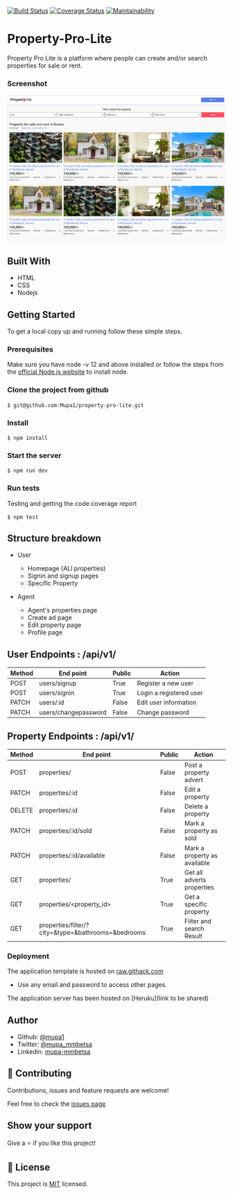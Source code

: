 [![Build Status](https://travis-ci.org/Mupa1/propertypro-lite.svg?branch=develop)](https://travis-ci.org/Mupa1/propertypro-lite)
[![Coverage Status](https://coveralls.io/repos/github/Mupa1/propertypro-lite/badge.svg?branch=develop)](https://coveralls.io/github/Mupa1/propertypro-lite?branch=develop)
[![Maintainability](https://api.codeclimate.com/v1/badges/86f64172acfd2044d5c4/maintainability)](https://codeclimate.com/github/Mupa1/propertypro-lite/maintainability)

# Property-Pro-Lite
Property Pro Lite is a platform where people can create and/or search properties for sale or rent.

### Screenshot

![screenshot](./UI/assets/screenshots/landing-ui-screenshot.png)

## Built With

- HTML
- CSS
- Nodejs

## Getting Started

To get a local copy up and running follow these simple steps.

### Prerequisites
Make sure you have node -v 12 and above installed or follow the steps from the [official Node.js website](http://nodejs.org/) to install node.

### Clone the project from github

```
$ git@github.com:Mupa1/property-pro-lite.git
```

### Install

```
$ npm install
```

### Start the server

```
$ npm run dev
```

### Run tests

Testing and getting the code coverage report

```
$ npm test
```

## Structure breakdown

- User
  - Homepage (ALl properties)
  - Signin and signup pages
  - Specific Property

- Agent
  - Agent's properties page
  - Create ad page
  - Edit property page
  - Profile page

## User Endpoints : /api/v1/

Method|End point | Public |Action
-----------|----------|--------------|------
POST | users/signup | True | Register a new user
POST | users/signin | True | Login a registered user
PATCH | users/:id | False  | Edit user information
PATCH | users/changepassword | False  | Change password

## Property Endpoints  : /api/v1/

Method|End point | Public |Action
-----------|----------|--------------|------
POST | properties/ | False | Post a property advert
PATCH | properties/:id | False | Edit a  property
DELETE | properties/:id | False | Delete a  property
PATCH | properties/:id/sold | False | Mark a property as sold
PATCH | properties/:id/available | False | Mark a property as available
GET | properties/ | True | Get all adverts properties
GET | properties/<property_id> | True | Get a specific property
GET | properties/filter/?city=<city>&type=<type>&bathrooms=<bathrooms>&bedrooms<bedrooms> | True | Filter and search Result 

### Deployment

The application template is hosted on  [raw.githack.com](https://raw.githack.com/Mupa1/propertypro-lite/develop/UI/index.html)

* Use any email and password to access other pages.

The application server has been hosted on [Heruku](link to be shared)

## Author

- Github: [@mupa1](https://github.com/Mupa1)
- Twitter: [@mupa_mmbetsa](https://twitter.com/mupa_mmbetsa)
- Linkedin: [mupa-mmbetsa](https://www.linkedin.com/in/mupa-mmbetsa)

## 🤝 Contributing

Contributions, issues and feature requests are welcome!

Feel free to check the [issues page](https://github.com/Mupa1/propertypro-lite/issues)

## Show your support

Give a ⭐️ if you like this project!

## 📝 License

This project is [MIT](lic.url) licensed.
